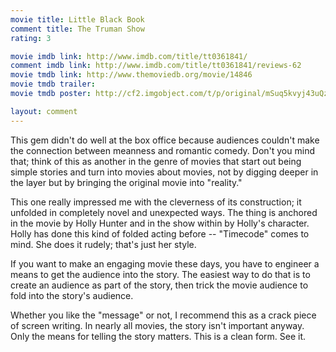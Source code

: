 ```yaml
---
movie title: Little Black Book
comment title: The Truman Show
rating: 3

movie imdb link: http://www.imdb.com/title/tt0361841/
comment imdb link: http://www.imdb.com/title/tt0361841/reviews-62
movie tmdb link: http://www.themoviedb.org/movie/14846
movie tmdb trailer: 
movie tmdb poster: http://cf2.imgobject.com/t/p/original/mSuq5kvyj43uQzasMzbDIlIrkxS.jpg

layout: comment
---
```


This gem didn't do well at the box office because audiences couldn't make the connection between meanness and romantic comedy. Don't you mind that; think of this as another in the genre of movies that start out being simple stories and turn into movies about movies, not by digging deeper in the layer but by bringing the original movie into "reality."

This one really impressed me with the cleverness of its construction; it unfolded in completely novel and unexpected ways. The thing is anchored in the movie by Holly Hunter and in the show within by Holly's character. Holly has done this kind of folded acting before -- "Timecode" comes to mind. She does it rudely; that's just her style.

If you want to make an engaging movie these days, you have to engineer a means to get the audience into the story. The easiest way to do that is to create an audience as part of the story, then trick the movie audience to fold into the story's audience. 

Whether you like the "message" or not, I recommend this as a crack piece of screen writing. In nearly all movies, the story isn't important anyway. Only the means for telling the story matters. This is a clean form. See it.